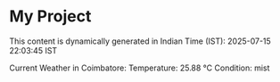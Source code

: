 # My Project

This content is dynamically generated in Indian Time (IST): 2025-07-15 22:03:45 IST


Current Weather in Coimbatore:
Temperature: 25.88 °C
Condition: mist

